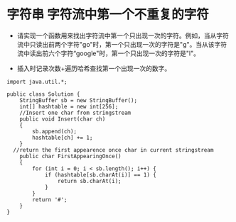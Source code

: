 # 字符串 字符流中第一个不重复的字符

* 请实现一个函数用来找出字符流中第一个只出现一次的字符。例如，当从字符流中只读出前两个字符"go"时，第一个只出现一次的字符是"g"。当从该字符流中读出前六个字符“google"时，第一个只出现一次的字符是"l"。

* 插入时记录次数+遍历哈希查找第一个出现一次的数字。

```
import java.util.*;

public class Solution {
    StringBuffer sb = new StringBuffer();
    int[] hashtable = new int[256];
    //Insert one char from stringstream
    public void Insert(char ch)
    {
        sb.append(ch);
        hashtable[ch] += 1;
    }
  //return the first appearence once char in current stringstream
    public char FirstAppearingOnce()
    {
        for (int i = 0; i < sb.length(); i++) {
            if (hashtable[sb.charAt(i)] == 1) {
                return sb.charAt(i);
            }
        }
        return '#';
    }
}
```